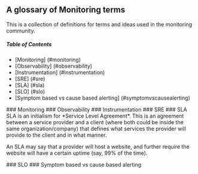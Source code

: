 ## A glossary of Monitoring terms

This is a collection of definitions for terms and ideas used in the monitoring community.

##### Table of Contents
- [Monitoring] (#monitoring)
- [Observability] (#observability)
- [Instrumentation] (#instrumentation)
- [SRE] (#sre)
- [SLA] (#sla)
- [SLO] (#slo)
- [Symptom based vs cause based alerting] (#symptomvscausealerting)

<a name="monitoring"/>
### Monitoring

<a name="observability"/>
### Observability

<a name="instrumentation"/>
### Instrumentation

<a name="sre"/>
### SRE

<a name="sla"/>
### SLA
SLA is an initialism for *Service Level Agreement*. This is an agreement between a service provider and a client (where both could be inside the same organization/company) that defines what services the provider will provide to the client and in what manner.

An SLA may say that a provider will host a website, and further require the website will have a certain uptime (say, 99% of the time).

<a name="slo"/>
### SLO

<a name="symptomvscausealerting"/>
### Symptom based vs cause based alerting
